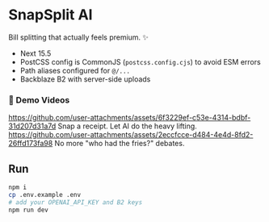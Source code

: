 # SnapSplit AI 
Bill splitting that actually feels premium. ✨

- Next 15.5 
- PostCSS config is CommonJS (`postcss.config.cjs`) to avoid ESM errors
- Path aliases configured for `@/...`
- Backblaze B2 with server-side uploads

### 🎥 Demo Videos
https://github.com/user-attachments/assets/6f3229ef-c53e-4314-bdbf-31d207d31a7d
Snap a receipt. Let AI do the heavy lifting. 
https://github.com/user-attachments/assets/2eccfcce-d484-4e4d-8fd2-26ffd173fa98
No more "who had the fries?" debates.
## Run
```bash
npm i
cp .env.example .env
# add your OPENAI_API_KEY and B2 keys
npm run dev
```
